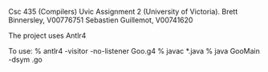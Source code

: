Csc 435 (Compilers) Uvic Assignment 2 (University of Victoria).
  Brett Binnersley, V00776751
  Sebastien Guillemot, V00741620

The project uses Antlr4

To use:
% antlr4 -visitor -no-listener Goo.g4
% javac *.java
% java GooMain -dsym <GoProgram>.go
